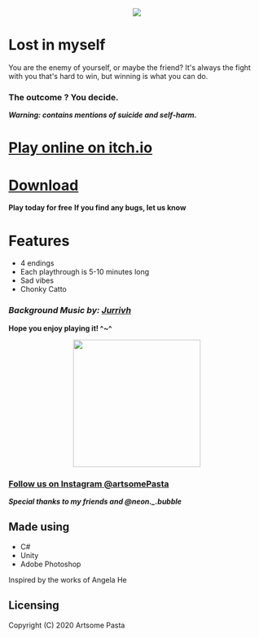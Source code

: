   <p align="center"><img src = "https://imgur.com/q7X9IL6.jpg" >
    </p>

# Lost in myself 

You are the enemy of yourself, or maybe the friend? It's always the fight with you that's hard to win, but winning is what you can do.

### The outcome ? You decide.

***Warning: contains mentions of suicide and self-harm.***

# <a href="https://artsomepasta.itch.io/lost-in-myself">Play online on itch.io</a> #
# <a href="https://tinyurl.com/lostinmyself">Download</a> #

**Play today for free**
**If you find any bugs, let us know**

# Features #
  * 4 endings
  * Each playthrough is 5-10 minutes long
  * Sad vibes
  * Chonky Catto

  ### ***Background Music by: <a href=https://www.youtube.com/user/Jurrivh>Jurrivh</a>*** ###

  **Hope you enjoy playing it! ^~^**

<p align="center"><img src="https://imgur.com/KSPTZYr.jpg" height="250" /></p>


### <a href="https://www.instagram.com/artsomepasta/">Follow us on Instagram @artsomePasta</a> 
***Special thanks to my friends and @neon._.bubble***


Made using
------
* C#
* Unity
* Adobe Photoshop

Inspired by the works of Angela He

Licensing
------
Copyright (C) 2020 Artsome Pasta
